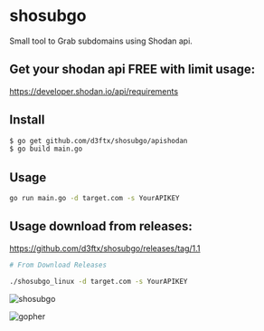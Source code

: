 # shosubgo
Small tool to Grab subdomains using Shodan api.

## Get your shodan api FREE with limit usage:
<https://developer.shodan.io/api/requirements>

## Install

```bash
$ go get github.com/d3ftx/shosubgo/apishodan
$ go build main.go
```

## Usage
```bash
go run main.go -d target.com -s YourAPIKEY
```
## Usage download from releases:

https://github.com/d3ftx/shosubgo/releases/tag/1.1

```bash
# From Download Releases

./shosubgo_linux -d target.com -s YourAPIKEY
```

![shosubgo](https://raw.githubusercontent.com/incogbyte/shosubgo/master/shosubgo.png)


![gopher](https://encrypted-tbn0.gstatic.com/images?q=tbn%3AANd9GcTFcFPxQzLnq18PnHBkUxF6KfavmHX9q6Ukz-JWSNOg7iJu7Dsy)
